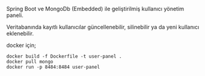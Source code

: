 Spring Boot ve MongoDb (Embedded) ile geliştirilmiş kullanıcı yönetim paneli.

Veritabanında kayıtlı kullanıcılar güncellenebilir, silinebilir ya da yeni kullanıcı eklenebilir.

docker için;
```
docker build -f Dockerfile -t user-panel .
docker pull mongo
docker run -p 8484:8484 user-panel

```